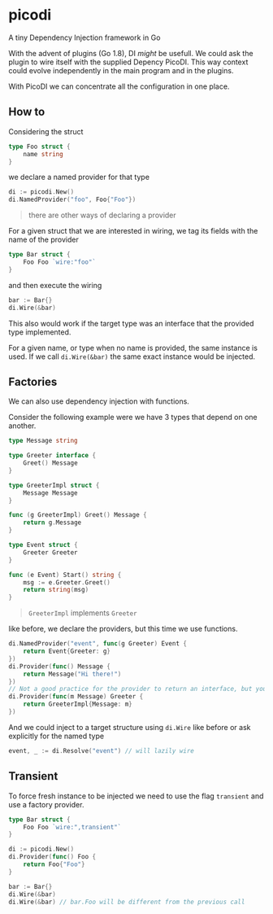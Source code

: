 # picodi
A tiny Dependency Injection framework in Go

With the advent of plugins (Go 1.8), DI _might_ be usefull.
We could ask the plugin to wire itself with the supplied Depency PicoDI.
This way context could evolve independently in the main program and in the plugins.

With PicoDI we can concentrate all the configuration in one place.

## How to

Considering the struct

```go
type Foo struct {
    name string
}
```

we declare a named provider for that type

```go
di := picodi.New()
di.NamedProvider("foo", Foo{"Foo"})
```

> there are other ways of declaring a provider

For a given struct that we are interested in wiring, we tag its fields with the name of the provider

```go
type Bar struct {
    Foo Foo `wire:"foo"`
}
```

and then execute the wiring

```go
bar := Bar{}
di.Wire(&bar)
```

This also would work if the target type was an interface that the provided type implemented.

For a given name, or type when no name is provided, the same instance is used. If we call `di.Wire(&bar)` the same exact instance would be injected.

## Factories

We can also use dependency injection with functions.

Consider the following example were we have 3 types that depend on one another.

```go
type Message string

type Greeter interface {
    Greet() Message
}

type GreeterImpl struct {
    Message Message
}

func (g GreeterImpl) Greet() Message {
    return g.Message
}

type Event struct {
    Greeter Greeter
}

func (e Event) Start() string {
    msg := e.Greeter.Greet()
    return string(msg)
}
```

> `GreeterImpl` implements `Greeter`

like before, we declare the providers, but this time we use functions.

```go
di.NamedProvider("event", func(g Greeter) Event {
    return Event{Greeter: g}
})
di.Provider(func() Message {
    return Message("Hi there!")
})
// Not a good practice for the provider to return an interface, but you can do it  
di.Provider(func(m Message) Greeter {
    return GreeterImpl{Message: m}
})
```

And we could inject to a target structure using `di.Wire` like before or ask explicitly for the named type

```go
event, _ := di.Resolve("event") // will lazily wire
```

## Transient

To force fresh instance to be injected we need to use the flag `transient` and use a factory provider.

```go
type Bar struct {
    Foo Foo `wire:",transient"`
}
```

```go
di := picodi.New()
di.Provider(func() Foo {
    return Foo{"Foo"}
}

bar := Bar{}
di.Wire(&bar)
di.Wire(&bar) // bar.Foo will be different from the previous call
```
